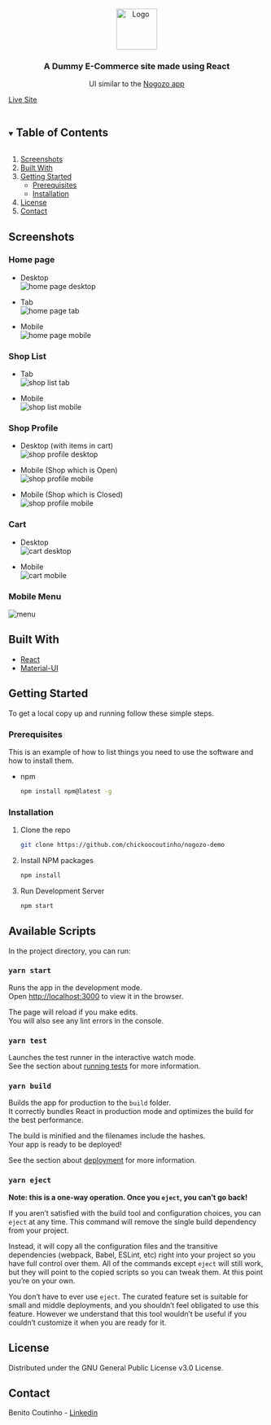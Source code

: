 <!-- PROJECT LOGO -->
<br />
<p align="center">
  <a href="https://github.com/chickoocoutinho/nogozo-demo">
    <img src="https://github.com/chickoocoutinho/nogozo-demo/blob/main/src/assets/shopping-cart-promotion.png" alt="Logo" width="80" height="80">
  </a>

  <h3 align="center">A Dummy E-Commerce site made using React</h3>

  <p align="center">
  UI similar to the <a href="https://play.google.com/store/apps/details?id=com.anvesh.nogozocustomerapplication">Nogozo app </a>
  </p>
</p>

[Live Site](https://optimistic-wiles-304007.netlify.app)

<!-- TABLE OF CONTENTS -->
<details open="open">
  <summary><h2 style="display: inline-block">Table of Contents</h2></summary>
  <ol>
    <li><a href="#screenshots">Screenshots</a></li>
    <li><a href="#built-with">Built With</a></li>
    <li>
      <a href="#getting-started">Getting Started</a>
      <ul>
        <li><a href="#prerequisites">Prerequisites</a></li>
        <li><a href="#installation">Installation</a></li>
      </ul>
    </li>
    <li><a href="#license">License</a></li>
    <li><a href="#contact">Contact</a></li>
  </ol>
</details>



<!-- ABOUT THE PROJECT -->
## Screenshots
### Home page

* Desktop\
  ![home page desktop](https://github.com/chickoocoutinho/nogozo-demo/blob/main/screenshots/desktop-home.png)
  
* Tab\
  ![home page tab](https://github.com/chickoocoutinho/nogozo-demo/blob/main/screenshots/tab-home.png)
  
* Mobile\
  ![home page mobile](https://github.com/chickoocoutinho/nogozo-demo/blob/main/screenshots/mobile-home.png)
  
### Shop List

* Tab\
  ![shop list tab](https://github.com/chickoocoutinho/nogozo-demo/blob/main/screenshots/tab-list.png)
  
* Mobile\
  ![shop list mobile](https://github.com/chickoocoutinho/nogozo-demo/blob/main/screenshots/mobile-list.png)
  
### Shop Profile

* Desktop (with items in cart)\
  ![shop profile desktop](https://github.com/chickoocoutinho/nogozo-demo/blob/main/screenshots/desktop-menu-withcart.png)
  
* Mobile (Shop which is Open)\
  ![shop profile mobile](https://github.com/chickoocoutinho/nogozo-demo/blob/main/screenshots/mobile-menu-open.png)
  
 * Mobile (Shop which is Closed)\
  ![shop profile mobile](https://github.com/chickoocoutinho/nogozo-demo/blob/main/screenshots/mobile-menu-closed.png)

### Cart
* Desktop\
  ![cart desktop](https://github.com/chickoocoutinho/nogozo-demo/blob/main/screenshots/desktop-cart.png)
  
* Mobile\
  ![cart mobile](https://github.com/chickoocoutinho/nogozo-demo/blob/main/screenshots/mobile-cart.png)
  
### Mobile Menu

![menu](https://github.com/chickoocoutinho/nogozo-demo/blob/main/screenshots/mobile-cart.png)

## Built With

* [React](https://reactjs.org/)
* [Material-UI](https://material-ui.com/)

<!-- GETTING STARTED -->
## Getting Started

To get a local copy up and running follow these simple steps.

### Prerequisites

This is an example of how to list things you need to use the software and how to install them.
* npm
  ```sh
  npm install npm@latest -g
  ```

### Installation

1. Clone the repo
   ```sh
   git clone https://github.com/chickoocoutinho/nogozo-demo
   ```
2. Install NPM packages
   ```sh
   npm install
   ```
3. Run Development Server
   ```sh
   npm start
   ```

## Available Scripts

In the project directory, you can run:

### `yarn start`

Runs the app in the development mode.\
Open [http://localhost:3000](http://localhost:3000) to view it in the browser.

The page will reload if you make edits.\
You will also see any lint errors in the console.

### `yarn test`

Launches the test runner in the interactive watch mode.\
See the section about [running tests](https://facebook.github.io/create-react-app/docs/running-tests) for more information.

### `yarn build`

Builds the app for production to the `build` folder.\
It correctly bundles React in production mode and optimizes the build for the best performance.

The build is minified and the filenames include the hashes.\
Your app is ready to be deployed!

See the section about [deployment](https://facebook.github.io/create-react-app/docs/deployment) for more information.

### `yarn eject`

**Note: this is a one-way operation. Once you `eject`, you can’t go back!**

If you aren’t satisfied with the build tool and configuration choices, you can `eject` at any time. This command will remove the single build dependency from your project.

Instead, it will copy all the configuration files and the transitive dependencies (webpack, Babel, ESLint, etc) right into your project so you have full control over them. All of the commands except `eject` will still work, but they will point to the copied scripts so you can tweak them. At this point you’re on your own.

You don’t have to ever use `eject`. The curated feature set is suitable for small and middle deployments, and you shouldn’t feel obligated to use this feature. However we understand that this tool wouldn’t be useful if you couldn’t customize it when you are ready for it.

<!-- LICENSE -->
## License

Distributed under the GNU General Public License v3.0 License. 

## Contact

Benito Coutinho - [Linkedin](https://linkedin.com/in/github_username)

